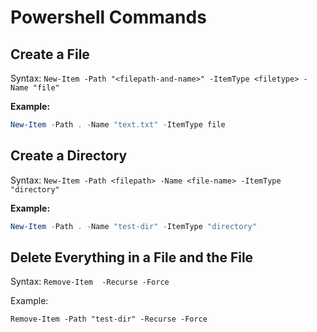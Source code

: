# Powershell Commands
## Create a File
Syntax: `New-Item -Path "<filepath-and-name>" -ItemType <filetype> -Name "file"`

**Example:**
```powershell
New-Item -Path . -Name "text.txt" -ItemType file
``` 

## Create a Directory

Syntax: `New-Item -Path <filepath> -Name <file-name> -ItemType "directory"`

**Example:**
```powershell
New-Item -Path . -Name "test-dir" -ItemType "directory"
```


## Delete Everything in a File and the File

Syntax: `Remove-Item `<filepath>` -Recurse -Force`

Example:
```ps
Remove-Item -Path "test-dir" -Recurse -Force
```